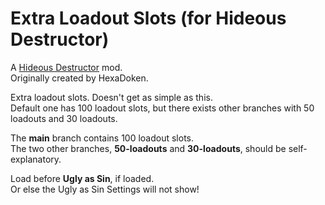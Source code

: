 # Extra Loadout Slots (for Hideous Destructor)
A [Hideous Destructor](https://codeberg.org/mc776/HideousDestructor) mod.<br>
Originally created by HexaDoken.

Extra loadout slots. Doesn't get as simple as this.<br>
Default one has 100 loadout slots, but there exists other branches with 50 loadouts and 30 loadouts.

The **main** branch contains 100 loadout slots.<br>
The two other branches, **50-loadouts** and **30-loadouts**, should be self-explanatory.

Load before **Ugly as Sin**, if loaded.<br>
Or else the Ugly as Sin Settings will not show!
